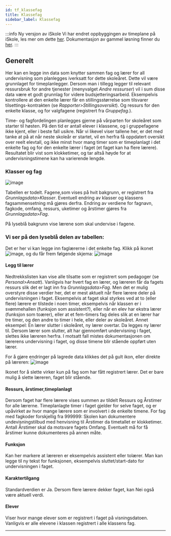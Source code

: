 ```yaml
---
id: tf_klassefag
title: Klassefag
sidebar_label: Klassefag
---
```


:::info Ny versjon av iSkole
Vi har endret oppbyggingen av timeplane på iSkole, les mer om dette [her](https://dokumentasjon.iskole.net/blog/timeplan). Dokumentasjon av gammel løsning finner du [her](https://dokumentasjon.iskole.net/docs/tf_klassefag_old). 
:::

## Generelt
Her kan en legge inn data som knytter sammen fag og lærer for all undervisning som planlegges iverksatt for dette skoleåret. Dette vil være grunnlaget for timeplanlegger. Dersom man i tillegg legger til relevant ressursbruk for andre tjenester (menyvalget _Andre ressurser_) vil i sum disse data være et godt grunnlag for videre budsjetteringsarbeid. Eksempelvis kontrollere at den enkelte lærer får en stillingsstørrelse som tilsvarer tilsettings-kontrakten (se _Rapporter>Stillingsoversikt_). Og ressurs for den enkelte klasse, og for valgfagene (registrert fra _Gruppefag_.).

Time- og fagfordelingen planlegges gjerne på vårparten for skoleåret som starter til høsten. På den tid er antall elever i klassene, og i gruppefagene ikke kjent, eller i beste fall usikre. Når vi likevel viser tallene her, er det med tanke at på at når neste skoleår er startet, vil en herfra få oppdatert oversikt over reelt elevtall, og ikke minst hvor mang timer som er timeplanlagt i det enkelte fag og for den enkelte lærer i faget (et faget kan ha flere lærere). Resultatet blir vist som klokketimer, og tar altså høyde for at undervisningstimene kan ha varierende lengde.

### Klasser og fag

![image](https://github.com/BarmanHanssen/iskole/assets/80097133/50506353-1838-4b4a-ac01-ce4abbc59eb3)

Tabellen er todelt. Fagene,som vises på hvit bakgrunn, er registrert fra  _Grunnlagsdata>Klasser_. Eventuell endring av klasser og klassens fagsammensetning må gjøres derfra. Endring av verdiene for fagnavn, fagkode, omfang, ressurs, uketimer og årstimer gjøres fra _Grunnlagsdata>Fag_.

På lyseblå bakgrunn vise lærene som skal undervise i fagene.

### Vi ser på den lyseblå delen av tabellen:
Det er her vi kan legge inn faglærerne i det enkelte fag. Klikk på ikonet ![image](https://github.com/BarmanHanssen/iskole/assets/80097133/9feb80ca-5ba0-468b-ab8a-887bdafbe040), og du får frem følgende skjema:
![image](https://github.com/BarmanHanssen/iskole/assets/80097133/d2f4701a-cfb8-412f-a6ca-c71b31ad259f)


#### Legg til lærer
Nedtrekkslisten kan vise alle tilsatte som er registrert som pedagoger (se _Personal>Ansatt_). Vanligvis har hvert fag en lærer, og læreren får da fagets ressurs slik det er lagt inn fra _Grunnlagsdata>Fag_. Men det er mulig  overstyre disse verdier her, det er mest aktuelt når flere lærere deler på undervisningen i faget. Eksempelvis at faget skal styrkes ved at to (eller flere) lærere er tilstede i noen timer, eksempelvis når klassen er i svømmehallen (funksjon som assistent?), eller når en elev har ekstra lærer (funksjon som toærer), eller at et fem-timers fag deles slik at en lærer har tre timer, og den andre to timer i hele, eller deler av skoleåret. Annet eksempel: En lærer slutter i skoleåret, ny lærer overtar. Da legges ny lærer til. Dersom lærer som slutter, alt har gjennomført undervisning i faget, slettes ikke læreren herfra. I motsatt fall mistes dokumentasjonen om lærerens undervisning i faget, og disse timene blir stående oppført uten lærer.

For å gjøre endringer på lagrede data klikkes det på gult ikon, eller direkte på læreren:
![image](https://github.com/BarmanHanssen/iskole/assets/80097133/b4c4bd4c-3496-4550-9dc9-99c4244c3932)

Ikonet for å slette virker kun på fag som har fått registrert lærer. Det er bare mulig å slette læreren, faget blir stående.

#### Ressurs, årstimer,timeplanlagt
Dersom faget har flere lærere vises summen av tildelt Ressurs og Årstimer for alle lærerne. Timeplanlagte timer i faget gjelder for selve faget, og er upåvirket av hvor mange lærere som er involvert i de enkelte timene.
For fag med fagkoder forskjellig fra 999999: Skolen kan dokumentere undevisningstilbud med henvisning til Årstimer da timetallet er klokketimer. Antall Årstimer skal da motsvare fagets Omfang. Eventuelt må  for få årstimer kunne dokumenteres på annen måte.

#### Funksjon
Kan her markere at læreren er eksempelvis assistent eller tolærer. Man kan legge til ny tekst for funksjonen, eksempelvis sluttet/start-dato for undervisningen i faget.
#### Karaktertilgang
Standardverdien er Ja. Dersom flere lærere dekker faget, kan Nei også være aktuell verdi.
#### Elever 
Viser hvor mange elever som er registrert i faget på visningsdatoen. Vanligvis er alle elevene i klassen registrert i alle klassens fag.

-------------------------------------------------------------------------
